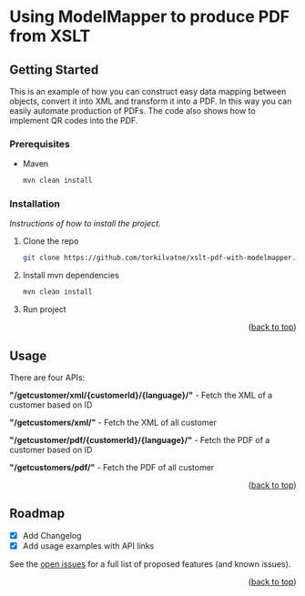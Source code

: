 # Using ModelMapper to produce PDF from XSLT
<div id="top"></div>

<!-- GETTING STARTED -->
## Getting Started

This is an example of how you can construct easy data mapping between objects, convert it into XML and transform it into a PDF.
In this way you can easily automate production of PDFs. The code also shows how to implement QR codes into the PDF.

### Prerequisites

* Maven
  ```sh
  mvn clean install
  ```

### Installation

_Instructions of how to install the project._

1. Clone the repo
   ```sh
   git clone https://github.com/torkilvatne/xslt-pdf-with-modelmapper.git
   ```
2. Install mvn dependencies
   ```sh
   mvn clean install
   ```
3. Run project

<p align="right">(<a href="#top">back to top</a>)</p>



<!-- USAGE EXAMPLES -->
## Usage

There are four APIs:

**"/getcustomer/xml/{customerId}/{language}/"** - Fetch the XML of a customer based on ID

**"/getcustomers/xml/"** - Fetch the XML of all customer

**"/getcustomer/pdf/{customerId}/{language}/"** - Fetch the PDF of a customer based on ID

**"/getcustomers/pdf/"** - Fetch the PDF of all customer

<p align="right">(<a href="#top">back to top</a>)</p>

<!-- ROADMAP -->
## Roadmap

- [x] Add Changelog
- [x] Add usage examples with API links

See the [open issues](https://github.com/torkilvatne/xslt-pdf-with-modelmapper/issues) for a full list of proposed features (and known issues).

<p align="right">(<a href="#top">back to top</a>)</p>

